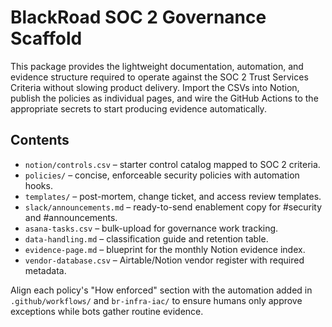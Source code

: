 # BlackRoad SOC 2 Governance Scaffold

This package provides the lightweight documentation, automation, and evidence structure required to operate against the SOC 2 Trust Services Criteria without slowing product delivery. Import the CSVs into Notion, publish the policies as individual pages, and wire the GitHub Actions to the appropriate secrets to start producing evidence automatically.

## Contents

- `notion/controls.csv` – starter control catalog mapped to SOC 2 criteria.
- `policies/` – concise, enforceable security policies with automation hooks.
- `templates/` – post-mortem, change ticket, and access review templates.
- `slack/announcements.md` – ready-to-send enablement copy for #security and #announcements.
- `asana-tasks.csv` – bulk-upload for governance work tracking.
- `data-handling.md` – classification guide and retention table.
- `evidence-page.md` – blueprint for the monthly Notion evidence index.
- `vendor-database.csv` – Airtable/Notion vendor register with required metadata.

Align each policy's "How enforced" section with the automation added in `.github/workflows/` and `br-infra-iac/` to ensure humans only approve exceptions while bots gather routine evidence.
